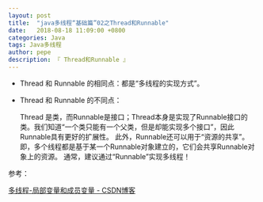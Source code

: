 ```yaml
---
layout: post
title:  "java多线程“基础篇”02之Thread和Runnable"
date:   2018-08-18 11:09:00 +0800
categories: Java
tags: Java多线程
author: pepe
description: 『 Thread和Runnable 』
---
```


* Thread 和 Runnable 的相同点：都是“多线程的实现方式”。

* Thread 和 Runnable 的不同点：

    Thread 是类，而Runnable是接口；Thread本身是实现了Runnable接口的类。我们知道“一个类只能有一个父类，但是却能实现多个接口”，因此Runnable具有更好的扩展性。
此外，Runnable还可以用于“资源的共享”。即，多个线程都是基于某一个Runnable对象建立的，它们会共享Runnable对象上的资源。
通常，建议通过“Runnable”实现多线程！


参考：

[多线程-局部变量和成员变量 - CSDN博客](https://blog.csdn.net/qianyiyiding/article/details/77864118)



